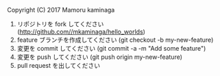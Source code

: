 Copyright (C) 2017 Mamoru kaminaga

1. リポジトリを fork してください (http://github.com//mkaminaga/hello_worlds)
2. feature ブランチを作成してください (git checkout -b my-new-feature)
3. 変更を commit してください (git commit -a -m "Add some feature")
4. 変更を push してください (git push origin my-new-feature)
5. pull request を出してください
